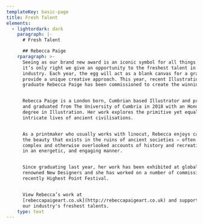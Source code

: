 ```yaml
---
templateKey: basic-page
title: Fresh Talent
elements:
  - lightordark: dark
    paragraph: |-
      # Fresh Talent

      ## Rebecca Paige
    rparagraph: >-
      Seeing as our brand new award is an iconic symbol for all things Fresh,
      it’s only right we give an opportunity to the freshest talent in our
      industry. Each year, the egg will act as a blank canvas for a graduate to
      provide a unique creative approach. This year, recent Illustration
      graduate Rebecca Paige has been commissioned to create the winning eggs. 


      Rebecca Paige is a London born, Cumbrian based Illustrator and printmaker
      and graduated from The University of Cumbria in 2018 with an Honours
      degree in Illustration. Her work explores the primitive yet equally
      intricate lives of ancient civilisations. 


      As a printmaker who usually works with linocut, Rebecca enjoys capturing
      the beauty that exists in the ruins of ancient societies – often taking
      complex and otherwise overlooked accounts of history and recreating them
      in an energetic, and engaging manner. 


      Since graduating last year, her work has been exhibited at globally
      renowned New Designers and she has worked on a number of commissions, most
      recently Highest Point Festival.


      View Rebecca’s work at
      [rebeccapaigeart.co.uk](http://rebeccapaigeart.co.uk) and support one of
      our industry's freshest talents.
    type: text
---
```



